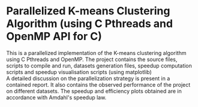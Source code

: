# Parallelized K-means Clustering Algorithm (using C Pthreads and OpenMP API for C)
This is a parallelized implementation of the K-means clustering algorithm using C Pthreads and OpenMP. 
The project contains the source files, scripts to compile and run, datasets generation files, speedup computation scripts and speedup visualisation scripts (using matplotlib) <br>
A detailed discussion on the parallelization strategy is present in a contained report. It also contains the observed performance of the project on different datasets. The speedup and efficiency plots obtained are in accordance with Amdahl's speedup law. 

